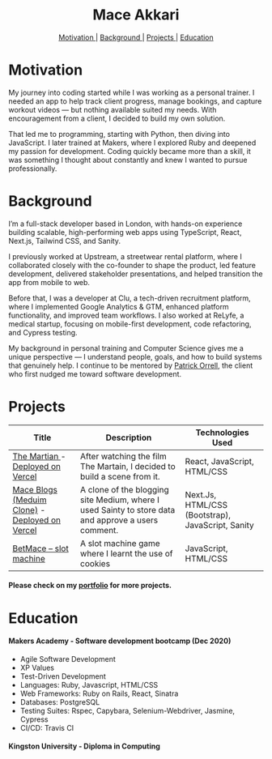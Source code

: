 <h1 align="center">Mace Akkari</h1>
<p align="center">
<a href="https://www.linkedin.com/in/maceakkari/">

<div align="center">
 
  [Motivation ](#motivation?) |
  [Background ](#background) |
  [Projects ](#projects) |
  [Education ](#education) 

</div>

# Motivation

My journey into coding started while I was working as a personal trainer. I needed an app to help track client progress, manage bookings, and capture workout videos — but nothing available suited my needs. With encouragement from a client, I decided to build my own solution.

That led me to programming, starting with Python, then diving into JavaScript. I later trained at Makers, where I explored Ruby and deepened my passion for development. Coding quickly became more than a skill, it was something I thought about constantly and knew I wanted to pursue professionally.

# Background

I’m a full-stack developer based in London, with hands-on experience building scalable, high-performing web apps using TypeScript, React, Next.js, Tailwind CSS, and Sanity.

I previously worked at Upstream, a streetwear rental platform, where I collaborated closely with the co-founder to shape the product, led feature development, delivered stakeholder presentations, and helped transition the app from mobile to web.

Before that, I was a developer at Clu, a tech-driven recruitment platform, where I implemented Google Analytics & GTM, enhanced platform functionality, and improved team workflows. I also worked at ReLyfe, a medical startup, focusing on mobile-first development, code refactoring, and Cypress testing.

My background in personal training and Computer Science gives me a unique perspective — I understand people, goals, and how to build systems that genuinely help. I continue to be mentored by [Patrick Orrell](https://github.com/paddyo), the client who first nudged me toward software development. 



# Projects
| Title | Description | Technologies Used |
|--|--|--|
| [ The Martian ](https://github.com/mace-akkari/The-Martian) - [Deployed on Vercel](https://vercel.com/mace-akkari/the-martian) | After watching the film The Martain, I decided to build a scene from it.   | React, JavaScript, HTML/CSS |
| [Mace Blogs (Meduim Clone)](https://github.com/mace-akkari/next.js_blog_site) - [Deployed on Vercel](https://vercel.com/mace-akkari/next-js-blog-site)| A clone of the blogging site Medium, where I used Sainty to store data and approve a users comment. | Next.Js, HTML/CSS (Bootstrap), JavaScript, Sanity |
| [BetMace – slot machine]( https://github.com/mace-akkari/Fruit-Machine) | A slot machine game where I learnt the use of cookies| JavaScript, HTML/CSS |

#### Please check on my [portfolio](https://mace-akkari.github.io/personalSite) for more projects.



# Education

#### Makers Academy - Software development bootcamp (Dec 2020) 
* Agile Software Development
* XP Values
* Test-Driven Development 
* Languages: Ruby, Javascript, HTML/CSS
* Web Frameworks: Ruby on Rails, React, Sinatra
* Databases: PostgreSQL
* Testing Suites: Rspec, Capybara, Selenium-Webdriver, Jasmine, Cypress
* CI/CD: Travis CI


#### Kingston University  - Diploma in Computing


